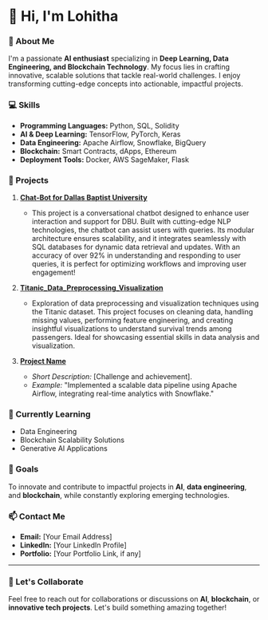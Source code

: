 # 👋 Hi, I'm Lohitha

### 🚀 About Me
I'm a passionate **AI enthusiast** specializing in **Deep Learning, Data Engineering, and Blockchain Technology**. My focus lies in crafting innovative, scalable solutions that tackle real-world challenges. I enjoy transforming cutting-edge concepts into actionable, impactful projects.

### 💻 Skills
- **Programming Languages:** Python, SQL, Solidity  
- **AI & Deep Learning:** TensorFlow, PyTorch, Keras  
- **Data Engineering:** Apache Airflow, Snowflake, BigQuery  
- **Blockchain:** Smart Contracts, dApps, Ethereum  
- **Deployment Tools:** Docker, AWS SageMaker, Flask  

### 📂 Projects
1. **[Chat-Bot for Dallas Baptist University](#)**  
   - This project is a conversational chatbot designed to enhance user interaction and support for DBU. Built with cutting-edge NLP technologies, the chatbot can assist users with queries. Its modular architecture ensures scalability, and it integrates seamlessly with SQL databases for dynamic data retrieval and updates. With an accuracy of over 92% in understanding and responding to user queries, it is perfect for optimizing workflows and improving user engagement!

2. **[Titanic_Data_Preprocessing_Visualization](#)**  
   - Exploration of data preprocessing and visualization techniques using the Titanic dataset. This project focuses on cleaning data, handling missing values, performing feature engineering, and creating insightful visualizations to understand survival trends among passengers. Ideal for showcasing essential skills in data analysis and visualization.

3. **[Project Name](#)**  
   - *Short Description:* [Challenge and achievement].  
   - *Example:* "Implemented a scalable data pipeline using Apache Airflow, integrating real-time analytics with Snowflake."

### 🌱 Currently Learning
- Data Engineering
- Blockchain Scalability Solutions  
- Generative AI Applications  

### 🎯 Goals
To innovate and contribute to impactful projects in **AI**, **data engineering**, and **blockchain**, while constantly exploring emerging technologies.

### 📫 Contact Me
- **Email:** [Your Email Address]  
- **LinkedIn:** [Your LinkedIn Profile]  
- **Portfolio:** [Your Portfolio Link, if any]  

---

### 🔗 Let's Collaborate
Feel free to reach out for collaborations or discussions on **AI**, **blockchain**, or **innovative tech projects**. Let's build something amazing together!
